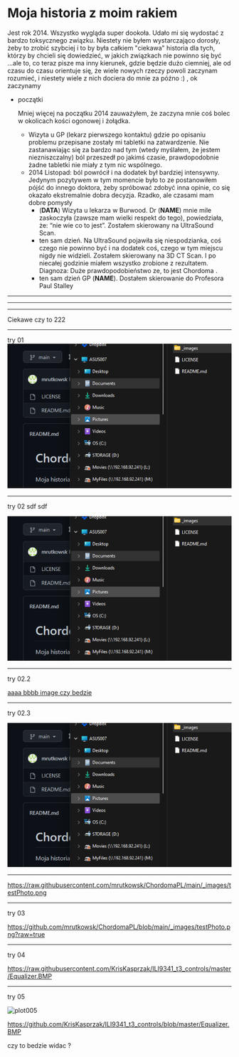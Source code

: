 # Moja historia z moim rakiem

Jest rok 2014. Wszystko wygląda super dookoła.
Udało mi się wydostać z bardzo toksycznego związku. Niestety nie byłem wystarczająco dorosły, żeby to zrobić szybciej i to by była całkiem "ciekawa" historia dla tych, którzy by chcieli się dowiedzieć, w jakich związkach nie powinno się być ...ale to, co teraz pisze ma inny kierunek, gdzie będzie dużo ciemniej, ale od czasu do czasu orientuje się, że wiele nowych rzeczy powoli zaczynam rozumieć, i niestety wiele z nich dociera do mnie za późno :)  , ok  zaczynamy

- początki

   Mniej więcej na początku 2014 zauważyłem, że zaczyna mnie coś bolec w okolicach kości ogonowej i żołądka.
	- Wizyta u GP (lekarz pierwszego kontaktu) gdzie po opisaniu problemu przepisane zostały mi tabletki na zatwardzenie. Nie zastanawiając się za bardzo nad tym (wtedy myślałem, że jestem niezniszczalny) ból przeszedł po jakimś czasie, prawdopodobnie żadne tabletki nie miały z tym nic wspólnego.    
	- 2014 Listopad: ból powrócił i na dodatek był bardziej intensywny. Jedynym pozytywem w tym momencie było to ze postanowiłem pójść do innego doktora, żeby spróbować zdobyć inna opinie, co się okazało ekstremalnie dobra decyzja. Rzadko, ale czasami mam dobre pomysły
     	- (__DATA__) Wizyta u lekarza w Burwood. Dr (__NAME__) mnie mile zaskoczyła (zawsze mam wielki respekt do tego), powiedziała, że: “nie wie co to jest”. Zostałem skierowany na UltraSound Scan.
     	- ten sam dzień. Na UltraSound pojawiła się niespodzianka, coś czego nie powinno być i na dodatek coś, czego w tym miejscu nigdy nie widzieli. Zostałem skierowany na 3D CT Scan. I po niecałej godzinie miałem wszystko zrobione z rezultatem. Diagnoza: Duże prawdopodobieństwo ze, to jest Chordoma .
     	- ten sam dzień GP (__NAME__). Dostałem skierowanie do Profesora Paul Stalley

-------
-------
-------         



Ciekawe czy to 222

----
try 01
![plot111](/_images/testPhoto.png)

-------
try 02 sdf sdf


![plot222nowytest sdf sdf ](https://github.com/mrutkowsk/ChordomaPL/blob/main/_images/testPhoto.png)

-------------
try 02.2

[aaaa bbbb image czy bedzie ](https://raw.githubusercontent.com/mrutkowsk/ChordomaPL/main/_images/testPhoto.png)



-------------
try 02.3

![aaaa bbbb image czy bedzie ](https://raw.githubusercontent.com/mrutkowsk/ChordomaPL/main/_images/testPhoto.png)



----
https://raw.githubusercontent.com/mrutkowsk/ChordomaPL/main/_images/testPhoto.png


-------
try 03

https://github.com/mrutkowsk/ChordomaPL/blob/main/_images/testPhoto.png?raw=true

-------
try 04


https://raw.githubusercontent.com/KrisKasprzak/ILI9341_t3_controls/master/Equalizer.BMP



----
try 05

![plot005](https://github.com/ChordomaPL/_images/testPhoto.png)

https://github.com/KrisKasprzak/ILI9341_t3_controls/blob/master/Equalizer.BMP

czy to bedzie widac ?
